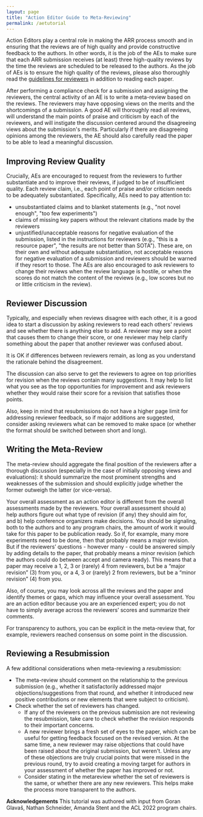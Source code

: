 ```yaml
---
layout: page
title: "Action Editor Guide to Meta-Reviewing"
permalink: /aetutorial
---
```


Action Editors play a central role in making the ARR process smooth and in ensuring that the reviews are of high quality and provide constructive feedback to the authors. In other words, it is the job of the AEs to make sure that each ARR submission receives (at least) three high-quality reviews by the time the reviews are scheduled to be released to the authors. As the job of AEs is to ensure the high quality of the reviews, please also thoroughly read the [guidelines for reviewers](/reviewertutorial) in addition to reading each paper.

After performing a compliance check for a submission and assigning the reviewers, the central activity of an AE is to write a meta-review based on the reviews. The reviewers may have opposing views on the merits and the shortcomings of a submission. A good AE will thoroughly read all reviews, will understand the main points of praise and criticism by each of the reviewers, and will instigate the discussion centered around the disagreeing views about the submission's merits. Particularly if there are disagreeing opinions among the reviewers, the AE should also carefully read the paper to be able to lead a meaningful discussion.

## Improving Review Quality

Crucially, AEs are encouraged to request from the reviewers to further substantiate and to improve their reviews, if judged to be of insufficient quality. Each review claim, i.e., each point of praise and/or criticism needs to be adequately substantiated. Specifically, AEs need to pay attention to:
* unsubstantiated claims and to blanket statements (e.g., "not novel enough", "too few experiments")
* claims of missing key papers without the relevant citations made by the reviewers
* unjustified/unacceptable reasons for negative evaluation of the submission, listed in the instructions for reviewers (e.g., "this is a resource paper", "the results are not better than SOTA"). 
These are, on their own and without adequate substantiation, not acceptable reasons for negative evaluation of a submission and reviewers should be warned if they resort to those. The AEs are also encouraged to ask reviewers to change their reviews when the review language is hostile, or when the scores do not match the content of the reviews (e.g., low scores but no or little criticism in the review).

## Reviewer Discussion

Typically, and especially when reviews disagree with each other, it is a good idea to start a discussion by asking reviewers to read each others' reviews and see whether there is anything else to add. A reviewer may see a point that causes them to change their score, or one reviewer may help clarify something about the paper that another reviewer was confused about.

It is OK if differences between reviewers remain, as long as you understand the rationale behind the disagreement.

The discussion can also serve to get the reviewers to agree on top priorities for revision when the reviews contain many suggestions. It may help to list what you see as the top opportunities for improvement and ask reviewers whether they would raise their score for a revision that satisfies those points.

Also, keep in mind that resubmissions do not have a higher page limit for addressing reviewer feedback, so if major additions are suggested, consider asking reviewers what can be removed to make space (or whether the format should be switched between short and long).

## Writing the Meta-Review

The meta-review should aggregate the final position of the reviewers after a thorough discussion (especially in the case of initially opposing views and evaluations): it should summarize the most prominent strengths and weaknesses of the submission and should explicitly judge whether the former outweigh the latter (or vice-versa).

Your overall assessment as an action editor is different from the overall assessments made by the reviewers. Your overall assessment should a) help authors figure out what type of revision (if any) they should aim for, and b) help conference organizers make decisions. You should be signaling, both to the authors and to any program chairs, the amount of work it would take for this paper to be publication ready. So if, for example, many more experiments need to be done, then that probably means a major revision. But if the reviewers’ questions - however many - could be answered simply by adding details to the paper, that probably means a minor revision (which the authors could do between accept and camera ready). This means that a paper may receive a 1, 2, 3 or (rarely) 4 from reviewers, but be a “major revision” (3) from you, or a 4, 3 or (rarely) 2 from reviewers, but be a “minor revision” (4) from you.

Also, of course, you may look across all the reviews and the paper and identify themes or gaps, which may influence your overall assessment. You are an action editor because you are an experienced expert; you do not have to simply average across the reviewers’ scores and summarize their comments.

For transparency to authors, you can be explicit in the meta-review that, for example, reviewers reached consensus on some point in the discussion.

## Reviewing a Resubmission

A few additional considerations when meta-reviewing a *re*submission:

- The meta-review should comment on the relationship to the previous submission (e.g., whether it satisfactorily addressed major objections/suggestions from that round, and whether it introduced new positive contributions or new elements that were subject to criticism).
- Check whether the set of reviewers has changed. 
   * If any of the reviewers on the previous submission are not reviewing the resubmission, take care to check whether the revision responds to their important concerns.
   * A new reviewer brings a fresh set of eyes to the paper, which can be useful for getting feedback focused on the revised version. At the same time, a new reviewer may raise objections that could have been raised about the original submission, but weren't. Unless any of these objections are truly crucial points that were missed in the previous round, try to avoid creating a moving target for authors in your assessment of whether the paper has improved or not.
   * Consider stating in the metareview whether the set of reviewers is the same, or whether there are any new reviewers. This helps make the process more transparent to the authors.

**Acknowledgements** This tutorial was authored with input from Goran Glavaš, Nathan Schneider, Amanda Stent and the ACL 2022 program chairs.
